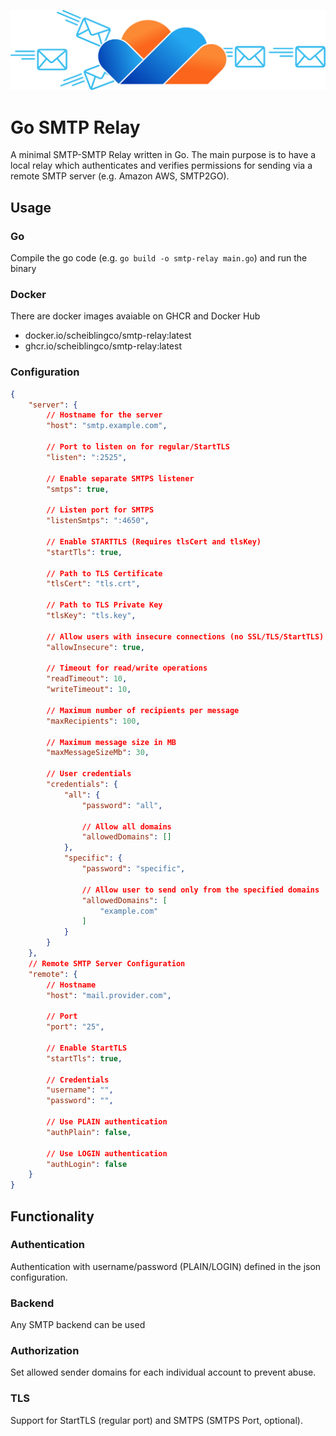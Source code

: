 ![](assets/logo.svg)
# Go SMTP Relay
A minimal SMTP-SMTP Relay written in Go. The main purpose is to have a local relay which authenticates and verifies permissions for sending via a remote SMTP server (e.g. Amazon AWS, SMTP2GO).

## Usage
### Go
Compile the go code (e.g. ```go build -o smtp-relay main.go```) and run the binary

### Docker
There are docker images avaiable on GHCR and Docker Hub
- docker.io/scheiblingco/smtp-relay:latest
- ghcr.io/scheiblingco/smtp-relay:latest

### Configuration
```json
{
    "server": {
        // Hostname for the server
        "host": "smtp.example.com",

        // Port to listen on for regular/StartTLS
        "listen": ":2525",

        // Enable separate SMTPS listener
        "smtps": true,

        // Listen port for SMTPS
        "listenSmtps": ":4650",

        // Enable STARTTLS (Requires tlsCert and tlsKey)
        "startTls": true,

        // Path to TLS Certificate
        "tlsCert": "tls.crt",

        // Path to TLS Private Key
        "tlsKey": "tls.key",

        // Allow users with insecure connections (no SSL/TLS/StartTLS)
        "allowInsecure": true,

        // Timeout for read/write operations
        "readTimeout": 10,
        "writeTimeout": 10,

        // Maximum number of recipients per message
        "maxRecipients": 100,

        // Maximum message size in MB
        "maxMessageSizeMb": 30,

        // User credentials
        "credentials": {
            "all": {
                "password": "all",
                
                // Allow all domains
                "allowedDomains": []
            },
            "specific": {
                "password": "specific",

                // Allow user to send only from the specified domains
                "allowedDomains": [
                    "example.com"
                ]
            }
        }
    },
    // Remote SMTP Server Configuration
    "remote": {
        // Hostname
        "host": "mail.provider.com",

        // Port
        "port": "25",

        // Enable StartTLS
        "startTls": true,

        // Credentials
        "username": "",
        "password": "",

        // Use PLAIN authentication
        "authPlain": false,

        // Use LOGIN authentication
        "authLogin": false
    }
}
```

## Functionality
### Authentication
Authentication with username/password (PLAIN/LOGIN) defined in the json configuration.

### Backend
Any SMTP backend can be used

### Authorization
Set allowed sender domains for each individual account to prevent abuse.

### TLS
Support for StartTLS (regular port) and SMTPS (SMTPS Port, optional).

